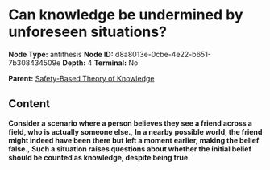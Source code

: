 # Can knowledge be undermined by unforeseen situations?

**Node Type:** antithesis
**Node ID:** d8a8013e-0cbe-4e22-b651-7b308434509e
**Depth:** 4
**Terminal:** No

**Parent:** [Safety-Based Theory of Knowledge](safety-based-theory-of-knowledge-synthesis-1cacd25a-9a70-4642-920d-232b8ef6dbd3.md)

## Content

**Consider a scenario where a person believes they see a friend across a field, who is actually someone else.**, **In a nearby possible world, the friend might indeed have been there but left a moment earlier, making the belief false.**, **Such a situation raises questions about whether the initial belief should be counted as knowledge, despite being true.**
